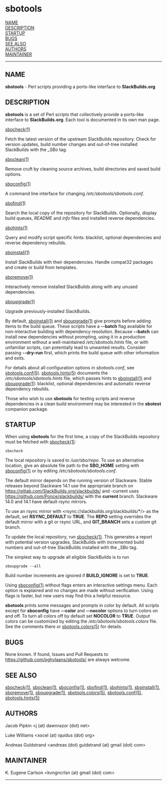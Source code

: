 # sbotools

[NAME](#name)\
[DESCRIPTION](#description)\
[STARTUP](#startup)\
[BUGS](#bugs)\
[SEE ALSO](#see-also)\
[AUTHORS](#authors)\
[MAINTAINER](#maintainer)

------------------------------------------------------------------------

## NAME

**sbotools** - Perl scripts providing a ports-like interface to
**SlackBuilds.org**

## DESCRIPTION

**sbotools** is a set of Perl scripts that collectively provide a
ports-like interface to **SlackBuilds.org**. Each tool is documented in
its own man page.

[sbocheck(1)](sbocheck.1.md)

Fetch the latest version of the upstream SlackBuilds repository. Check
for version updates, build number changes and out-of-tree installed
SlackBuilds with the *\_SBo* tag.

[sboclean(1)](sboclean.1.md)

Remove cruft by cleaning source archives, build directories and saved
build options.

[sboconfig(1)](sboconfig.1.md)

A command line interface for changing */etc/sbotools/sbotools.conf*.

[sbofind(1)](sbofind.1.md)

Search the local copy of the repository for SlackBuilds. Optionally,
display build queues, *README* and *info* files and installed reverse
dependencies.

[sbohints(1)](sbohints.1.md)

Query and modify script specific hints: blacklist, optional dependencies
and reverse dependency rebuilds.

[sboinstall(1)](sboinstall.1.md)

Install SlackBuilds with their dependencies. Handle compat32 packages
and create or build from templates.

[sboremove(1)](sboremove.1.md)

Interactively remove installed SlackBuilds along with any unused
dependencies.

[sboupgrade(1)](sboupgrade.1.md)

Upgrade previously-installed SlackBuilds.

By default, [sboinstall(1)](sboinstall.1.md) and [sboupgrade(1)](sboupgrade.1.md) give prompts before
adding items to the build queue. These scripts have a **\--batch** flag
available for non-interactive building with dependency resolution.
Because **\--batch** can install new dependencies without prompting,
using it in a production environment without a well-maintained
*/etc/sbotools.hints* file, or with unfamiliar scripts, can potentially
lead to unwanted results. Consider passing **\--dry-run** first, which
prints the build queue with other information and exits.

For details about all configuration options in *sbotools.conf*, see
[sbotools.conf(5)](sbotools.conf.5.md). [sbotools.hints(5)](sbotools.hints.5.md) documents the
*/etc/sbotools/sbotools.hints* file, which passes hints to
[sboinstall(1)](sboinstall.1.md) and [sboupgrade(1)](sboupgrade.1.md): blacklist, optional
dependencies and automatic reverse dependency rebuilds.

Those who wish to use **sbotools** for testing scripts and reverse
dependencies in a clean build environment may be interested in the
**sbotest** companion package.

## STARTUP

When using **sbotools** for the first time, a copy of the SlackBuilds
repository must be fetched with [sbocheck(1)](sbocheck.1.md):

    sbocheck

The local repository is saved to */usr/sbo/repo*. To use an alternative
location, give an absolute file path to the **SBO_HOME** setting with
[sboconfig(1)](sboconfig.1.md) or by editing */etc/sbotools/sbotools.conf*.

The default mirror depends on the running version of Slackware. Stable
releases beyond Slackware 14.1 use the appropriate branch on
<https://gitlab.com/SlackBuilds.org/slackbuilds/> and -current uses
<https://github.com/Ponce/slackbuilds/> with the **current** branch.
Slackware 14.0 and 14.1 have default rsync mirrors.

To use an rsync mirror with \<rsync://slackbuilds.org/slackbuilds/\*/\>
as the default, set **RSYNC_DEFAULT** to **TRUE**. The **REPO** setting
overrides the default mirror with a git or rsync URL, and **GIT_BRANCH**
sets a custom git branch.

To update the local repository, run [sbocheck(1)](sbocheck.1.md). This generates a
report with potential version upgrades, SlackBuilds with incremented
build numbers and out-of-tree SlackBuilds installed with the *\_SBo*
tag.

The simplest way to upgrade all eligible SlackBuilds is to run

    sboupgrade --all

Build number increments are ignored if **BUILD_IGNORE** is set to
**TRUE**.

Using [sboconfig(1)](sboconfig.1.md) without flags enters an interactive settings
menu. Each option is explained and no changes are made without
verification. Using flags is faster, but new users may find this a
helpful resource.

**sbotools** prints some messages and prompts in color by default. All
scripts except for **sboconfig** have **\--color** and **\--nocolor**
options to turn colors on and off. To turn all colors off by default set
**NOCOLOR** to **TRUE**. Output colors can be customized by editing the
*/etc/sbotools/sbotools.colors* file. See the comments there or
[sbotools.colors(5)](sbotools.colors.5.md) for details.

## BUGS

None known. If found, Issues and Pull Requests to
<https://github.com/pghvlaans/sbotools/> are always welcome.

## SEE ALSO

[sbocheck(1)](sbocheck.1.md), [sboclean(1)](sboclean.1.md), [sboconfig(1)](sboconfig.1.md), [sbofind(1)](sbofind.1.md), [sbohints(1)](sbohints.1.md),
[sboinstall(1)](sboinstall.1.md), [sboremove(1)](sboremove.1.md), [sboupgrade(1)](sboupgrade.1.md), [sbotools.colors(5)](sbotools.colors.5.md),
[sbotools.conf(5)](sbotools.conf.5.md), [sbotools.hints(5)](sbotools.hints.5.md)

## AUTHORS

Jacob Pipkin \<j (at) dawnrazor (dot) net\>

Luke Williams \<xocel (at) iquidus (dot) org\>

Andreas Guldstrand \<andreas (dot) guldstrand (at) gmail (dot) com\>

## MAINTAINER

K. Eugene Carlson \<kvngncrlsn (at) gmail (dot) com\>

------------------------------------------------------------------------
